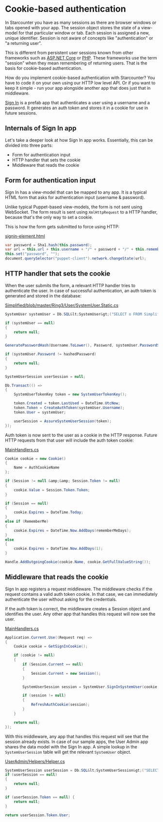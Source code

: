 # Cookie-based authentication

In Starcounter you have as many sessions as there are browser windows or tabs opened with your app. The session object stores the state of a view-model for that particular window or tab. Each session is assigned a new, unique identifier. Session is not aware of concepts like "authentication" or "a returning user".

This is different from persistent user sessions known from other frameworks such as <a href="https://docs.asp.net/en/latest/fundamentals/app-state.html">ASP.NET Core</a> or <a href="http://php.net/manual/en/book.session.php">PHP</a>. These frameworks use the term "session" when they mean remembering of returning users. That is the basis for cookie-based authentication.

How do you implement cookie-based authentication with Starcounter? You have to code it on your own using our HTTP low level API. Or if you want to keep it simple - run your app alongside another app that does just that in middleware.

<a href="https://github.com/StarcounterPrefabs/SignIn">Sign In</a> is a prefab app that authenticates a user using a username and a password. It generates an auth token and stores it in a cookie for use in future sessions.

<h2>Internals of Sign In app</h2>

Let's take a deeper look at how Sign In app works. Essentially, this can be divided into three parts:

<ul>
<li>Form for authentication input</li>
<li>HTTP handler that sets the cookie</li>
<li>Middleware that reads the cookie</li>
</ul>

<h2>Form for authentication input</h2>

Sign In has a view-model that can be mapped to any app. It is a typical HTML form that asks for authentication input (username &amp; password).

Unlike typical Puppet-based view-models, the form is not sent using WebSocket. The form result is sent using <code>XmlHttpRequest</code> to a HTTP handler, because that's the only way to set a cookie.

This is how the form gets submitted to force using HTTP:

<div class="code-name">
<a href="https://github.com/StarcounterPrefabs/SignIn/blob/master/src/SignIn/wwwroot/SignIn/elements/signin-element.html" target="_blank">signin-element.html</a></div>

```cs
var password = Sha1.hash(this.password);
var url = this.url + this.username + "/" + password + "/" + this.rememberMe;
this.set("password", "");
document.querySelector("puppet-client").network.changeState(url);
```

<h2>HTTP handler that sets the cookie</h2>

When the user submits the form, a relevant HTTP handler tries to authenticate the user. In case of successful authentication, an auth token is generated and stored in the database:

<div class="code-name">
<a href="https://github.com/StarcounterPrefabs/Simplified/blob/master/Ring3/User/SystemUser.Static.cs" target="_blank">Simplified/blob/master/Ring3/User/SystemUser.Static.cs</a></div>

```cs
SystemUser systemUser = Db.SQL&lt;SystemUser&gt;("SELECT o FROM Simplified.Ring3.SystemUser o WHERE o.Username = ?", Username).First;

if (systemUser == null)
{
    return null;
}

GeneratePasswordHash(Username.ToLower(), Password, systemUser.PasswordSalt, out hashedPassword);

if (systemUser.Password != hashedPassword)
{
    return null;
}

SystemUserSession userSession = null;

Db.Transact(() =>
{
    SystemUserTokenKey token = new SystemUserTokenKey();

    token.Created = token.LastUsed = DateTime.UtcNow;
    token.Token = CreateAuthToken(systemUser.Username);
    token.User = systemUser;

    userSession = AssureSystemUserSession(token);
});
```

Auth token is now sent to the user as a cookie in the HTTP response. Future HTTP requests from that user will include the auth token cookie:

<div class="code-name">
<a href="https://github.com/StarcounterPrefabs/SignIn/blob/master/src/SignIn/Api/MainHandlers.cs" target="_blank">MainHandlers.cs</a></div>

```cs
Cookie cookie = new Cookie()
{
    Name = AuthCookieName
};

if (Session != null &amp;&amp; Session.Token != null)
{
    cookie.Value = Session.Token.Token;
}

if (Session == null)
{
    cookie.Expires = DateTime.Today;
}
else if (RememberMe)
{
    cookie.Expires = DateTime.Now.AddDays(rememberMeDays);
}
else
{
    cookie.Expires = DateTime.Now.AddDays(1);
}

Handle.AddOutgoingCookie(cookie.Name, cookie.GetFullValueString());
```

<h2>Middleware that reads the cookie</h2>

Sign In app registers a request middleware. The middleware checks if the request contains a valid auth token cookie. In that case, we can immediately authenticate the user without asking for the credentials.

If the auth token is correct, the middleware creates a Session object and identifies the user. Any other app that handles this request will now see the user.

<div class="code-name">
<a href="https://github.com/StarcounterPrefabs/SignIn/blob/master/src/SignIn/Api/MainHandlers.cs" target="_blank">MainHandlers.cs</a></div>

```cs
Application.Current.Use((Request req) =>
{
    Cookie cookie = GetSignInCookie();

    if (cookie != null)
    {
        if (Session.Current == null)
        {
            Session.Current = new Session();
        }

        SystemUserSession session = SystemUser.SignInSystemUser(cookie.Value);

        if (session != null)
        {
            RefreshAuthCookie(session);
        }
    }

    return null;
});
```

With this middleware, any app that handles this request will see that the session already exists. In case of our sample apps, the User Admin app shares the data model with the Sign In app. A simple lookup in the <code>SystemUserSession</code> table will get the relevant <code>SystemUser</code> object.

<div class="code-name">
<a href="https://github.com/StarcounterPrefabs/UserAdmin/blob/master/src/UserAdmin/Helpers/Helper.cs" target="_blank">UserAdmin/Helpers/Helper.cs</a></div>

```cs
SystemUserSession userSession = Db.SQL&lt;SystemUserSession&gt;("SELECT o FROM Simplified.Ring5.SystemUserSession o WHERE o.SessionIdString=?", Session.Current.SessionId).First;
if (userSession == null)
{
    return null;
}

if (userSession.Token == null) {
    return null;
}

return userSession.Token.User;
```
